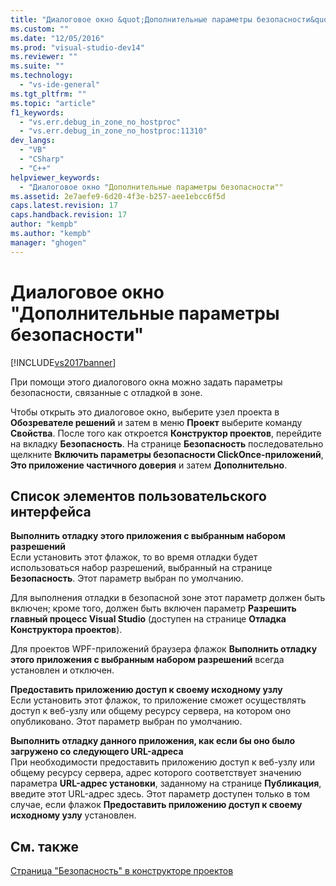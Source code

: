 ```yaml
---
title: "Диалоговое окно &quot;Дополнительные параметры безопасности&quot; | Microsoft Docs"
ms.custom: ""
ms.date: "12/05/2016"
ms.prod: "visual-studio-dev14"
ms.reviewer: ""
ms.suite: ""
ms.technology: 
  - "vs-ide-general"
ms.tgt_pltfrm: ""
ms.topic: "article"
f1_keywords: 
  - "vs.err.debug_in_zone_no_hostproc"
  - "vs.err.debug_in_zone_no_hostproc:11310"
dev_langs: 
  - "VB"
  - "CSharp"
  - "C++"
helpviewer_keywords: 
  - "Диалоговое окно "Дополнительные параметры безопасности""
ms.assetid: 2e7aefe9-6d20-4f3e-b257-aee1ebcc6f5d
caps.latest.revision: 17
caps.handback.revision: 17
author: "kempb"
ms.author: "kempb"
manager: "ghogen"
---
```

# Диалоговое окно &quot;Дополнительные параметры безопасности&quot;
[!INCLUDE[vs2017banner](../../code-quality/includes/vs2017banner.md)]

При помощи этого диалогового окна можно задать параметры безопасности, связанные с отладкой в зоне.  
  
 Чтобы открыть это диалоговое окно, выберите узел проекта в **Обозревателе решений** и затем в меню **Проект** выберите команду **Свойства**.  После того как откроется **Конструктор проектов**, перейдите на вкладку **Безопасность**.  На странице **Безопасность** последовательно щелкните **Включить параметры безопасности ClickOnce\-приложений**, **Это приложение частичного доверия** и затем **Дополнительно**.  
  
## Список элементов пользовательского интерфейса  
 **Выполнить отладку этого приложения с выбранным набором разрешений**  
 Если установить этот флажок, то во время отладки будет использоваться набор разрешений, выбранный на странице **Безопасность**.  Этот параметр выбран по умолчанию.  
  
 Для выполнения отладки в безопасной зоне этот параметр должен быть включен; кроме того, должен быть включен параметр **Разрешить главный процесс Visual Studio** \(доступен на странице **Отладка Конструктора проектов**\).  
  
 Для проектов WPF\-приложений браузера флажок **Выполнить отладку этого приложения с выбранным набором разрешений** всегда установлен и отключен.  
  
 **Предоставить приложению доступ к своему исходному узлу**  
 Если установить этот флажок, то приложение сможет осуществлять доступ к веб\-узлу или общему ресурсу сервера, на котором оно опубликовано.  Этот параметр выбран по умолчанию.  
  
 **Выполнить отладку данного приложения, как если бы оно было загружено со следующего URL\-адреса**  
 При необходимости предоставить приложению доступ к веб\-узлу или общему ресурсу сервера, адрес которого соответствует значению параметра **URL\-адрес установки**, заданному на странице **Публикация**, введите этот URL\-адрес здесь.  Этот параметр доступен только в том случае, если флажок **Предоставить приложению доступ к своему исходному узлу** установлен.  
  
## См. также  
 [Страница "Безопасность" в конструкторе проектов](../../ide/reference/security-page-project-designer.md)